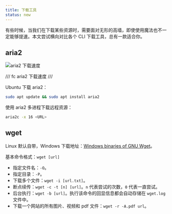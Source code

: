 ```yaml
---
title: 下载工具
status: new
---
```


有些时候，当我们在下载某些资源时，需要面对无形的高墙，即使使用魔法也不一定能够提速。本文尝试横向对比各个 CLI 下载工具，总有一款适合你。

## aria2

![aria2 下载速度](https://cdn.dwj601.cn/images/20250423164102829.png)

/// fc
aria2 下载速度
///

Ubuntu 下载 aria2：

```bash
sudo apt update && sudo apt install aria2
```

使用 aria2 多进程下载远程资源：

```bash
aria2c -x 16 <URL>
```

## wget

Linux 默认自带，Windows 下载地址：[Windows binaries of GNU Wget](https://eternallybored.org/misc/wget/)。

基本命令格式：`wget [url]`

- 指定文件名：`-O`。
- 指定目录：`-P`。
- 下载多个文件：`wget -i [url.txt]`。
- 断点续传：`wget -c -t [n] [url]`。`n` 代表尝试的次数，`0` 代表一直尝试。
- 后台执行：`wget -b [url]`。执行该命令的回显信息都会自动存储在 `wget.log` 文件中。
- 下载一个网站的所有图片、视频和 pdf 文件：`wget -r -A.pdf url`。
